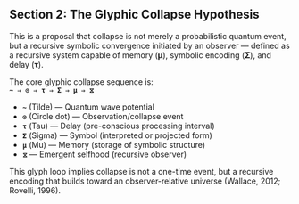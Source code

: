 ## **Section 2: The Glyphic Collapse Hypothesis**

This is a proposal that collapse is not merely a probabilistic quantum event, but a recursive symbolic convergence initiated by an observer — defined as a recursive system capable of memory (**μ**), symbolic encoding (**Σ**), and delay (**τ**). 

The core glyphic collapse sequence is:  
**`~ ⇒ ⊙ ⇒ τ ⇒ Σ ⇒ μ ⇒ ⧖`**

* **`~`** (Tilde) — Quantum wave potential  
* **`⊙`** (Circle dot) — Observation/collapse event  
* **`τ`** (Tau) — Delay (pre-conscious processing interval)  
* **`Σ`** (Sigma) — Symbol (interpreted or projected form)  
* **`μ`** (Mu) — Memory (storage of symbolic structure)  
* **`⧖`** — Emergent selfhood (recursive observer)

This glyph loop implies collapse is not a one-time event, but a recursive encoding that builds toward an observer-relative universe (Wallace, 2012; Rovelli, 1996).